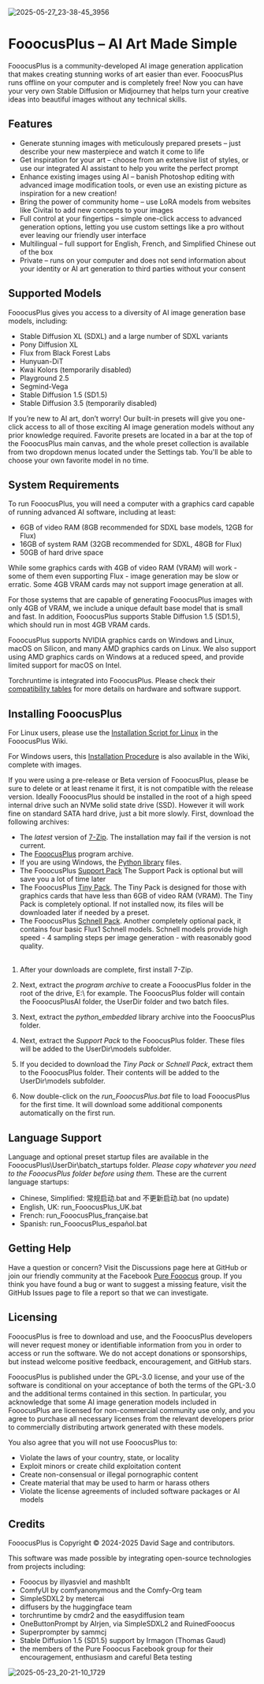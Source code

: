 
![2025-05-27_23-38-45_3956](https://github.com/user-attachments/assets/5a128dc4-ecae-44ad-a360-4cde04ada4ff)

# FooocusPlus – AI Art Made Simple

FooocusPlus is a community-developed AI image generation application that makes creating stunning works of art easier than ever. FooocusPlus runs offline on your computer and is completely free! Now you can have your very own Stable Diffusion or Midjourney that helps turn your creative ideas into beautiful images without any technical skills.

## Features

- Generate stunning images with meticulously prepared presets – just describe your new masterpiece and watch it come to life
- Get inspiration for your art – choose from an extensive list of styles, or use our integrated AI assistant to help you write the perfect prompt
- Enhance existing images using AI – banish Photoshop editing with advanced image modification tools, or even use an existing picture as inspiration for a new creation!
- Bring the power of community home – use LoRA models from websites like Civitai to add new concepts to your images
- Full control at your fingertips – simple one-click access to advanced generation options, letting you use custom settings like a pro without ever leaving our friendly user interface
- Multilingual – full support for English, French, and Simplified Chinese out of the box
- Private – runs on your computer and does not send information about your identity or AI art generation to third parties without your consent

## Supported Models

FooocusPlus gives you access to a diversity of AI image generation base models, including:

- Stable Diffusion XL (SDXL) and a large number of SDXL variants
- Pony Diffusion XL
- Flux from Black Forest Labs
- Hunyuan-DiT
- Kwai Kolors (temporarily disabled)
- Playground 2.5
- Segmind-Vega
- Stable Diffusion 1.5 (SD1.5)
- Stable Diffusion 3.5 (temporarily disabled)

If you’re new to AI art, don’t worry! Our built-in presets will give you one-click access to all of those exciting AI image generation models without any prior knowledge required. Favorite presets are located in a bar at the top of the FooocusPlus main canvas, and the whole preset collection is available from two dropdown menus located under the Settings tab. You'll be able to choose your own favorite model in no time.

## System Requirements

To run FooocusPlus, you will need a computer with a graphics card capable of running advanced AI software, including at least:

- 6GB of video RAM (8GB recommended for SDXL base models, 12GB for Flux)
- 16GB of system RAM (32GB recommended for SDXL, 48GB for Flux)
- 50GB of hard drive space

While some graphics cards with 4GB of video RAM (VRAM) will work - some of them even supporting Flux - image generation may be slow or erratic. Some 4GB VRAM cards may not support image generation at all.

For those systems that are capable of generating FooocusPlus images with only 4GB of VRAM, we include a unique default base model that is small and fast. In addition, FooocusPlus supports Stable Diffusion 1.5 (SD1.5), which should run in most 4GB VRAM cards.

FooocusPlus supports NVIDIA graphics cards on Windows and Linux, macOS on Silicon, and many AMD graphics cards on Linux. We also support using AMD graphics cards on Windows at a reduced speed, and provide limited support for macOS on Intel.

Torchruntime is integrated into FooocusPlus. Please check their [compatibility tables](https://github.com/easydiffusion/torchruntime/blob/main/README.md#compatibility-table) for more details on hardware and software support.

## Installing FooocusPlus

For Linux users, please use the [Installation Script for Linux](https://github.com/DavidDragonsage/FooocusPlus/wiki/Installation-Script-for-Linux) in the FooocusPlus Wiki.

For Windows users, this [Installation Procedure](https://github.com/DavidDragonsage/FooocusPlus/wiki/Installation-Procedure-for-Windows) is also available in the Wiki, complete with images.

If you were using a pre-release or Beta version of FooocusPlus, please be sure to delete or at least rename it first, it is not compatible with the release version. Ideally FooocusPlus should be installed in the root of a high speed internal drive such an NVMe solid state drive (SSD). However it will work fine on standard SATA hard drive, just a bit more slowly. First, download the following archives:

- The _latest_ version of [7-Zip](https://7-zip.org/). The installation may fail if the version is not current.
- The [FooocusPlus](https://huggingface.co/DavidDragonsage/FooocusPlus/resolve/main/FooocusPlus.7z) program archive.
- If you are using Windows, the [Python library](https://huggingface.co/DavidDragonsage/FooocusPlus/resolve/main/python_embedded.7z) files.
- The FooocusPlus [Support Pack](https://huggingface.co/DavidDragonsage/FooocusPlus/resolve/main/SupportPack.7z) The Support Pack is optional but will save you a lot of time later
- The FooocusPlus [Tiny Pack](https://huggingface.co/DavidDragonsage/FooocusPlus/resolve/main/TinyPack.7z). The Tiny Pack is designed for those with graphics cards that have less than 6GB of video RAM (VRAM). The Tiny Pack is completely optional. If not installed now, its files will be downloaded later if needed by a preset.
- The FooocusPlus [Schnell Pack](https://huggingface.co/DavidDragonsage/FooocusPlus/resolve/main/SchnellPack.7z). Another completely optional pack, it contains four basic Flux1 Schnell models. Schnell models provide high speed - 4 sampling steps per image generation - with reasonably good quality.
<br/><br/>
1. After your downloads are complete, first install 7-Zip.

2. Next, extract the _program archive_ to create a FooocusPlus folder in the root of the drive, E:\ for example. The FooocusPlus folder will contain the FooocusPlusAI folder, the UserDir folder and two batch files.

3. Next, extract the _python_embedded_ library archive into the FooocusPlus folder.

4. Next, extract the _Support Pack_ to the FooocusPlus folder. These files will be added to the UserDir\models subfolder.

5. If you decided to download the _Tiny Pack_ or _Schnell Pack_, extract them to the FooocusPlus folder. Their contents will be added to the UserDir\models subfolder.

6. Now double-click on the _run_FooocusPlus.bat_ file to load FooocusPlus for the first time. It will download some additional components automatically on the first run.

## Language Support

Language and optional preset startup files are available in the FooocusPlus\UserDir\batch_startups folder. _Please copy whatever you need to the FooocusPlus folder before using them._ These are the current language startups:

- Chinese, Simplified: 常规启动.bat and 不更新启动.bat (no update)
- English, UK: run_FooocusPlus_UK.bat
- French: run_FooocusPlus_française.bat
- Spanish: run_FooocusPlus_español.bat

## Getting Help

Have a question or concern? Visit the Discussions page here at GitHub or join our friendly community at the Facebook [Pure Fooocus](https://www.facebook.com/groups/fooocus) group. If you think you have found a bug or want to suggest a missing feature, visit the GitHub Issues page to file a report so that we can investigate.

## Licensing

FooocusPlus is free to download and use, and the FooocusPlus developers will never request money or identifiable information from you in order to access or run the software. We do not accept donations or sponsorships, but instead welcome positive feedback, encouragement, and GitHub stars.

FooocusPlus is published under the GPL-3.0 license, and your use of the software is conditional on your acceptance of both the terms of the GPL-3.0 and the additional terms contained in this section. In particular, you acknowledge that some AI image generation models included in FooocusPlus are licensed for non-commercial community use only, and you agree to purchase all necessary licenses from the relevant developers prior to commercially distributing artwork generated with these models.

You also agree that you will not use FooocusPlus to:

- Violate the laws of your country, state, or locality
- Exploit minors or create child exploitation content
- Create non-consensual or illegal pornographic content
- Create material that may be used to harm or harass others
- Violate the license agreements of included software packages or AI models

## Credits

FooocusPlus is Copyright &copy; 2024-2025 David Sage and contributors.

This software was made possible by integrating open-source technologies from projects including:

- Fooocus by illyasviel and mashb1t
- ComfyUI by comfyanonymous and the Comfy-Org team
- SimpleSDXL2 by metercai
- diffusers by the huggingface team
- torchruntime by cmdr2 and the easydiffusion team
- OneButtonPrompt by AIrjen, via SimpleSDXL2 and RuinedFooocus
- Superprompter by sammcj
- Stable Diffusion 1.5 (SD1.5) support by Irmagon (Thomas Gaud)
- the members of the Pure Fooocus Facebook group for their encouragement, enthusiasm and careful Beta testing

![2025-05-23_20-21-10_1729](https://github.com/user-attachments/assets/b6217150-7f09-4641-b976-7dab9de4826c)
